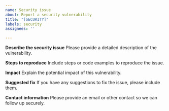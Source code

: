 ```yaml
---
name: Security issue
about: Report a security vulnerability
title: "[SECURITY]"
labels: security
assignees: ''

---
```


**Describe the security issue**
Please provide a detailed description of the vulnerability.

**Steps to reproduce**
Include steps or code examples to reproduce the issue.

**Impact**
Explain the potential impact of this vulnerability.

**Suggested fix**
If you have any suggestions to fix the issue, please include them.

**Contact information**
Please provide an email or other contact so we can follow up securely.
